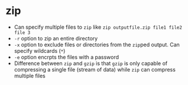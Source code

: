 # zip

* Can specify multiple files to `zip` like `zip outputfile.zip file1 file2 file 3`
* `-r` option to zip an entire directory
* `-x` option to exclude files or directories from the `zip`ped output. Can specify wildcards (`*`)
* `-e` option encrpts the files with a password
* Difference between `zip` and `gzip` is that `gzip` is only capable of compressing a single file (stream of data) while `zip` can compress multiple files
